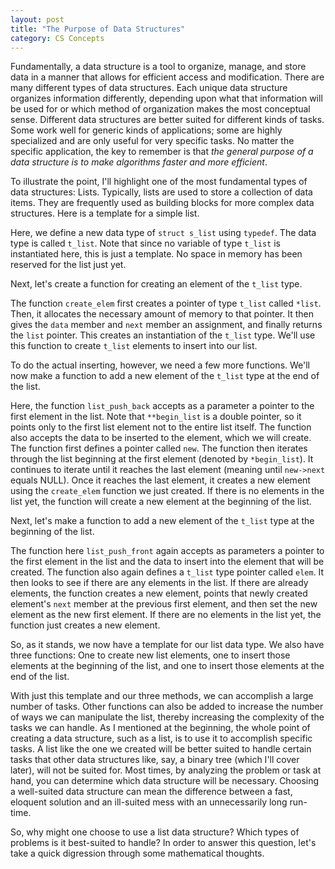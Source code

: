 ```yaml
---
layout: post
title: "The Purpose of Data Structures"
category: CS Concepts
---
```


Fundamentally, a data structure is a tool to organize, manage, and store data in a manner that allows for efficient access and modification. There are many different types of data structures. Each unique data structure organizes information differently, depending upon what that information will be used for or which method of organization makes the most conceptual sense. Different data structures are better suited for different kinds of tasks. Some work well for generic kinds of applications; some are highly specialized and are only useful for very specific tasks. No matter the specific application, the key to remember is that *the general purpose of a data structure is to make algorithms faster and more efficient*.

To illustrate the point, I'll highlight one of the most fundamental types of data structures: Lists. Typically, lists are used to store a collection of data items. They are frequently used as building blocks for more complex data structures. Here is a template for a simple list.

<script src="https://gist.github.com/mdemichele/93d04bd4b2386aa996c529d379ebc3a1.js"></script>

Here, we define a new data type of ```struct s_list``` using ```typedef```. The data type is called ```t_list```. Note that since no variable of type ```t_list``` is instantiated here, this is just a template. No space in memory has been reserved for the list just yet. 

Next, let's create a function for creating an element of the ```t_list``` type. 

<script src="https://gist.github.com/mdemichele/72b0e18bbe745a72ed30b7831e4ac914.js"></script>

The function ```create_elem``` first creates a pointer of type ```t_list``` called ```*list```. Then, it allocates the necessary amount of memory to that pointer. It then gives the ```data``` member and ```next``` member an assignment, and finally returns the ```list``` pointer. This creates an instantiation of the ```t_list``` type. We'll use this function to create ```t_list``` elements to insert into our list. 

To do the actual inserting, however, we need a few more functions. We'll now make a function to add a new element of the ```t_list``` type at the end of the list. 
 
<script src="https://gist.github.com/mdemichele/fa39fa261c8dfa98e88836c21b2f2cf4.js"></script>

Here, the function ```list_push_back``` accepts as a parameter a pointer to the first element in the list. Note that ```**begin_list``` is a double pointer, so it points only to the first list element not to the entire list itself. The function also accepts the data to be inserted to the element, which we will create. The function first defines a pointer called ```new```. The function then iterates through the list beginning at the first element (denoted by ```*begin_list```). It continues to iterate until it reaches the last element (meaning until ```new->next``` equals NULL). Once it reaches the last element, it creates a new element using the ```create_elem``` function we just created. If there is no elements in the list yet, the function will create a new element at the beginning of the list. 

Next, let's make a function to add a new element of the ```t_list``` type at the beginning of the list. 

<script src="https://gist.github.com/mdemichele/c00899ef9f08bb2df56f919e7e25ad92.js"></script>

The function here ```list_push_front``` again accepts as parameters a pointer to the first element in the list and the data to insert into the element that will be created. The function also again defines a ```t_list``` type pointer called ```elem```. It then looks to see if there are any elements in the list. If there are already elements, the function creates a new element, points that newly created element's ```next``` member at the previous first element, and then set the new element as the new first element. If there are no elements in the list yet, the function just creates a new element. 

So, as it stands, we now have a template for our list data type. We also have three functions: One to create new list elements, one to insert those elements at the beginning of the list, and one to insert those elements at the end of the list.  

With just this template and our three methods, we can accomplish a large number of tasks. Other functions can also be added to increase the number of ways we can manipulate the list, thereby increasing the complexity of the tasks we can handle. As I mentioned at the beginning, the whole point of creating a data structure, such as a list, is to use it to accomplish specific tasks. A list like the one we created will be better suited to handle certain tasks that other data structures like, say, a binary tree (which I'll cover later), will not be suited for. Most times, by analyzing the problem or task at hand, you can determine which data structure will be necessary. Choosing a well-suited data structure can mean the difference between a fast, eloquent solution and an ill-suited mess with an unnecessarily long run-time.  

So, why might one choose to use a list data structure? Which types of problems is it best-suited to handle? In order to answer this question, let's take a quick digression through some mathematical thoughts. 
  


   